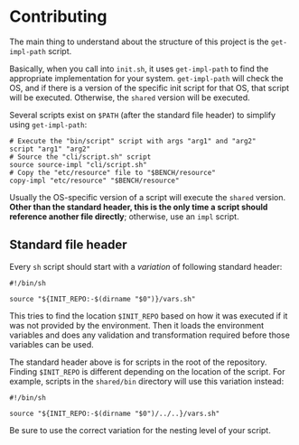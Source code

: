 # Contributing

The main thing to understand about the structure of this project is the `get-impl-path` script.

Basically, when you call into `init.sh`, it uses `get-impl-path` to find the appropriate implementation for your system. `get-impl-path` will check the OS, and if there is a version of the specific init script for that OS, that script will be executed. Otherwise, the `shared` version will be executed.

Several scripts exist on `$PATH` (after the standard file header) to simplify using `get-impl-path`:

    # Execute the "bin/script" script with args "arg1" and "arg2"
    script "arg1" "arg2"
    # Source the "cli/script.sh" script
    source source-impl "cli/script.sh"
    # Copy the "etc/resource" file to "$BENCH/resource"
    copy-impl "etc/resource" "$BENCH/resource"

Usually the OS-specific version of a script will execute the `shared` version. **Other than the standard header, this is the only time a script should reference another file directly**; otherwise, use an `impl` script.

## Standard file header

Every `sh` script should start with a *variation* of following standard header:

    #!/bin/sh

    source "${INIT_REPO:-$(dirname "$0")}/vars.sh"

This tries to find the location `$INIT_REPO` based on how it was executed if it was not provided by the environment. Then it loads the environment variables and does any validation and transformation required before those variables can be used.

The standard header above is for scripts in the root of the repository. Finding `$INIT_REPO` is different depending on the location of the script. For example, scripts in the `shared/bin` directory will use this variation instead:

    #!/bin/sh

    source "${INIT_REPO:-$(dirname "$0")/../..}/vars.sh"

Be sure to use the correct variation for the nesting level of your script.
